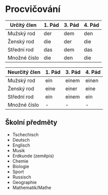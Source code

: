 # Procvičování

| Určitý člen | 1. Pád| 3. Pád| 4. Pád|
| ----- | ----- | ----- | ----- |
|Mužský rod|der|dem|den|
|Ženský rod|die|der|die|
|Střední rod|das|dem|das|
|Množné číslo|die|den|die|

| Neurčitý člen | 1. Pád| 3. Pád| 4. Pád|
| ----- | ----- | ----- | ----- |
|Mužský rod|ein|einem|einen|
|Ženský rod|eine|einer|eine|
|Střední rod|ein|einem|ein|
|Množné číslo|-|-|-|

## Školní předměty
- Tschechisch
- Deutsch
- Englisch
- Musik
- Erdkunde (zeměpis)
- Chemie
- Biologie
- Sport
- Russisch
- Geographie
- Mathematik/Mathe
